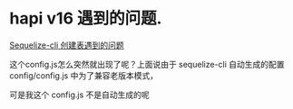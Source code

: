 # hapi v16 遇到的问题.


[Sequelize-cli 创建表遇到的问题](https://juejin.im/book/5b63fdba6fb9a04fde5ae6d0/section/5b6c042b6fb9a04fd93e5e03)

这个config.js怎么突然就出现了呢？上面说由于 sequelize-cli 自动生成的配置 config/config.js 中为了兼容老版本模式，

可是我这个 config.js  不是自动生成的呢
